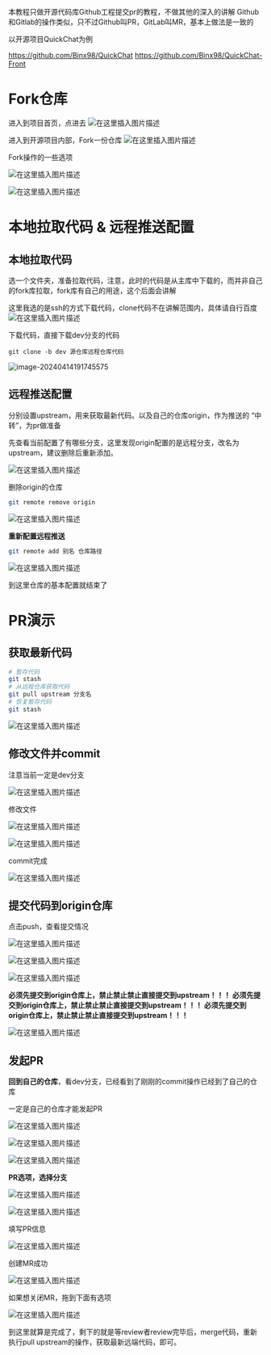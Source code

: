 本教程只做开源代码库Github工程提交pr的教程，不做其他的深入的讲解
Github和Gitlab的操作类似，只不过Github叫PR，GitLab叫MR，基本上做法是一致的

以开源项目QuickChat为例

https://github.com/Binx98/QuickChat
https://github.com/Binx98/QuickChat-Front

# Fork仓库
进入到项目首页，点进去
![在这里插入图片描述](.\images\52da01c64038499a9c617e1e31162236.png)

进入到开源项目内部，Fork一份仓库
![在这里插入图片描述](.\images\e31a2f1e468b41bc987d55ddb30c0415.png)

Fork操作的一些选项

![在这里插入图片描述](.\images\04ae31df9b954bd5877454c719b738ec.png)

![在这里插入图片描述](.\images\93e53e3ae2bd4490a7e0455240d63aa5.png)



# 本地拉取代码 & 远程推送配置
## 本地拉取代码
选一个文件夹，准备拉取代码，注意，此时的代码是从主库中下载的，而并非自己的fork库拉取，fork库有自己的用途，这个后面会讲解

这里我选的是ssh的方式下载代码，clone代码不在讲解范围内，具体请自行百度
![在这里插入图片描述](.\images\59215af56edc4aa89a8dda8a57decc23.png)



下载代码，直接下载dev分支的代码

```
git clone -b dev 源仓库远程仓库代码
```

![image-20240414191745575](C:\Users\Barry.chen\AppData\Roaming\Typora\typora-user-images\image-20240414191745575.png)

## 远程推送配置

分别设置upstream，用来获取最新代码。以及自己的仓库origin，作为推送的 “中转”，为pr做准备

先查看当前配置了有哪些分支，这里发现origin配置的是远程分支，改名为upstream，建议删除后重新添加。

![在这里插入图片描述](.\images\b27f255816854074b8afdaa1c9ebbcad.png)

删除origin的仓库

```bash
git remote remove origin
```

![在这里插入图片描述](.\images\277021c85e544bc190b560cd823a7b29.png)



**重新配置远程推送**

```bash
git remote add 别名 仓库路径
```


![在这里插入图片描述](.\images\6cc48c2e8fda450cb78914506b18d575.png)

到这里仓库的基本配置就结束了

# PR演示
## 获取最新代码

```bash
# 暂存代码
git stash
# 从远程仓库获取代码
git pull upstream 分支名
# 恢复暂存代码
git stash
```

![在这里插入图片描述](.\images\b0b1977cfab24fdcb2724a5b720c2b08.png)



## 修改文件并commit

注意当前一定是dev分支

![在这里插入图片描述](.\images\37a1e2f11dc642559c031b6168f9f286.png)

修改文件

![在这里插入图片描述](.\images\1549a7a682614972883c48990c4c0dab.png)



![在这里插入图片描述](.\images\278a9aff1cff417b87dfe3f014245066.png)

commit完成

![在这里插入图片描述](.\images\52c07e2a2244435ea28cb91918da03b8.png)



## 提交代码到origin仓库

点击push，查看提交情况

![在这里插入图片描述](.\images\cae11a506c2a4c018e5b7ba3538a4f12.png)



![在这里插入图片描述](.\images\f0559af942e64c5f8f4b4815f50da882.png)



![在这里插入图片描述](.\images\cfa7e96cb48c4ddf9b9a49119bf84057.png)

**必须先提交到origin仓库上，禁止禁止禁止直接提交到upstream！！！
必须先提交到origin仓库上，禁止禁止禁止直接提交到upstream！！！
必须先提交到origin仓库上，禁止禁止禁止直接提交到upstream！！！**

![在这里插入图片描述](.\images\a5b808af78454c8c90fd036c2946eca9.png)



## 发起PR

**回到自己的仓库**，看dev分支，已经看到了刚刚的commit操作已经到了自己的仓库

一定是自己的仓库才能发起PR

![在这里插入图片描述](.\images\9f8fec04d4d44b17a643416a2b2e0319.png)



![在这里插入图片描述](.\images\14a33ba7ba3a405c8b87cba53e121911.png)

![在这里插入图片描述](.\images\351392fb5b384e89b4d8dff057b65e07.png)



**PR选项，选择分支**



![在这里插入图片描述](.\images\5c06d38bdbb3487cb4e2def9cd0fe869.png)

![在这里插入图片描述](.\images\4f81a25ecca74e9fabbd7172e971a73b.png)

填写PR信息

![在这里插入图片描述](.\images\912a885fc1a3459d8dcd67c328c5d87c.png)



创建MR成功

![在这里插入图片描述](.\images\32383e2ca264426ca4e8e394c973d10d.png)



如果想关闭MR，拖到下面有选项



![在这里插入图片描述](.\images\c0e3367d12d84f7e99ef89a769d7952f.png)



到这里就算是完成了，剩下的就是等review者review完毕后，merge代码，重新执行pull upstream的操作，获取最新远端代码，即可。

